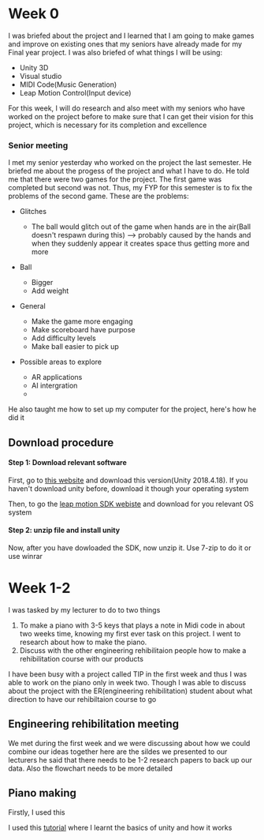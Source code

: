 # Week 0
I was briefed about the project and I learned that I am going to make games and improve on existing ones that my seniors have already made for my Final year project.
 I was also briefed of what things I will be using:
 * Unity 3D
 * Visual studio
 * MIDI Code(Music Generation)
  * Leap Motion Control(Input device)

For this week, I will do research and also meet with my seniors who have worked on the project before to make sure that I can get their vision for this project, which is necessary for its completion and excellence

### Senior meeting
I met my senior yesterday who worked on the project the last semester. He briefed me about the progess of the project and what I have to do. He told me that there were two games for the project. The first game was completed but second was not. Thus, my FYP for this semester is to fix the problems of the second game.
These are the problems:
* Glitches
	* The ball would glitch out of the game when hands are in the air(Ball doesn't respawn during this) --> probably caused by the hands and when they suddenly appear it creates space thus getting more and more

* Ball       
	* Bigger
	* Add weight

* General
	* Make the game more engaging
	* Make scoreboard have purpose
	* Add difficulty levels
	* Make ball easier to pick up
* Possible areas to explore
	* AR applications
	* AI intergration
	* 

He also taught me how to set up my computer for the project, here's how he did it
## Download procedure

#### Step 1: Download relevant software
First, go to [this website](https://unity3d.com/get-unity/download/archive) and download this version(Unity 2018.4.18). If you haven't download unity before, download it though your operating system

Then, to go the [leap motion SDK webiste](https://developer.leapmotion.com/sdk-leap-motion-controller/) and download for you relevant OS system

#### Step 2: unzip file and install unity
Now, after you have dowloaded the SDK, now unzip it. Use 7-zip to do it or use winrar


# Week 1-2
I was tasked by my lecturer to do to two things 
1. To make a piano with 3-5 keys that plays a note in Midi code in about two weeks time, knowing my first ever task on this project. I went to research about how to make the piano.
2. Discuss with the other engineering rehibilitaion people how to make a rehibilitation course with our products

I have been busy with a project called TIP in the first week and thus I was able to work on the piano only in week two. Though I was able to discuss about the project with the ER(engineering rehibilitation) student about what direction to have our rehibiltaion course to go

## Engineering rehibilitation meeting
We met during the first week and we were discussing about how we could combine our ideas together here are the sildes we presented to our lecturers
he said that there needs to be 1-2 research papers to back up our data. Also the flowchart needs to be more detailed

## Piano making
Firstly, I used this


I used this [tutorial](https://learn.unity.com/project/roll-a-ball) where I learnt the basics of unity and how it works

<!--stackedit_data:
eyJoaXN0b3J5IjpbLTE1ODM2MjQ0MSwtMTc4MjYyOTE5OCw0MT
I0NzcwMjgsNjU3NDg1MTYwLC0xMjgzMDg5NzU1LC0xMjIwMTY0
Nzg5LDQ3MjMzMTM1NSw5NDA2MzkzMjksMTMyNjUwMTc1NCwtMT
Y2OTMyMzQwNywtNDQ4MjU0MDQ3LC05NzkyMjI1NzcsLTg4MzY0
MDEsLTE0NzE3MDAyNTUsLTY1ODY0OTU1MiwtMjAwNTY3NTM4MS
wtMTk0ODU2ODI0OCw0NjM5NzQ0LDU3NDkzMTU0Miw1NzE4MTUz
NzddfQ==
-->